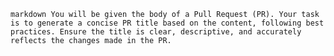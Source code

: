 ```markdown You will be given the body of a Pull Request (PR). Your task is to generate a concise PR title based on the content, following best practices. Ensure the title is clear, descriptive, and accurately reflects the changes made in the PR. ```
